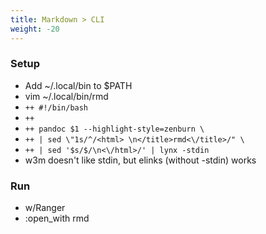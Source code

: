 ```yaml
---
title: Markdown > CLI
weight: -20
---
```


### Setup
- Add ~/.local/bin to $PATH
- vim ~/.local/bin/rmd
- ```++ #!/bin/bash```
- ```++```
- ```++ pandoc $1 --highlight-style=zenburn \```
- ```++ | sed \"1s/^/<html> \n</title>rmd<\/title>/" \```
- ```++ | sed '$s/$/\n<\/html>/' | lynx -stdin```
- w3m doesn't like stdin, but elinks (without -stdin) works

### Run
- w/Ranger
- :open\_with rmd
